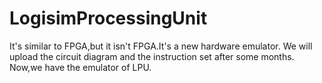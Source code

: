 # LogisimProcessingUnit
It's similar to FPGA,but it isn't FPGA.It's a new hardware emulator.
We will upload the circuit diagram and the instruction set after some months.
Now,we have the emulator of LPU.
